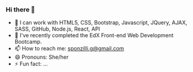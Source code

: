 ### Hi there 👋

- 🔭 I can work with HTML5, CSS, Bootstrap, Javascript, JQuery, AJAX, SASS, GitHub, Node.js, React, API
- 🌱 I've recently completed the EdX Front-end Web Development Bootcamp.
- 📫 How to reach me: sponzilli.g@gmail.com
- 😄 Pronouns: She/her
- ⚡ Fun fact: ...
